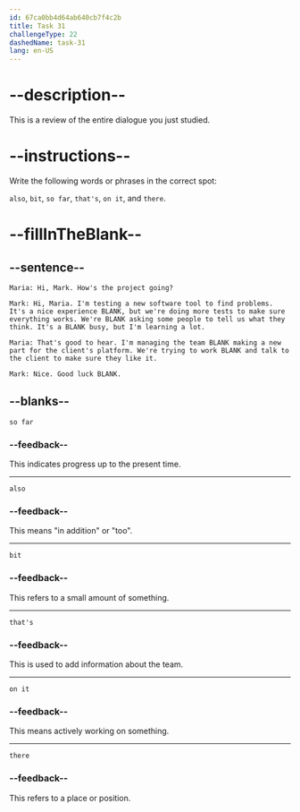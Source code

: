 ```yaml
---
id: 67ca0bb4d64ab640cb7f4c2b
title: Task 31
challengeType: 22
dashedName: task-31
lang: en-US
---
```


<!-- REVIEW -->

# --description--  

This is a review of the entire dialogue you just studied.  

# --instructions--  

Write the following words or phrases in the correct spot:  

`also`, `bit`, `so far`, `that's`, `on it`, and `there`.  

# --fillInTheBlank--  

## --sentence--  

`Maria: Hi, Mark. How's the project going?`  

`Mark: Hi, Maria. I'm testing a new software tool to find problems. It's a nice experience BLANK, but we're doing more tests to make sure everything works. We're BLANK asking some people to tell us what they think. It's a BLANK busy, but I'm learning a lot.`  

`Maria: That's good to hear. I'm managing the team BLANK making a new part for the client's platform. We're trying to work BLANK and talk to the client to make sure they like it.`  

`Mark: Nice. Good luck BLANK.`  

## --blanks--  

`so far`

### --feedback--

This indicates progress up to the present time.

---

`also`

### --feedback--

This means "in addition" or "too".

---

`bit`

### --feedback--

This refers to a small amount of something.

---

`that's`

### --feedback--  

This is used to add information about the team.

---

`on it`

### --feedback--

This means actively working on something.

---

`there`

### --feedback--  

This refers to a place or position.
